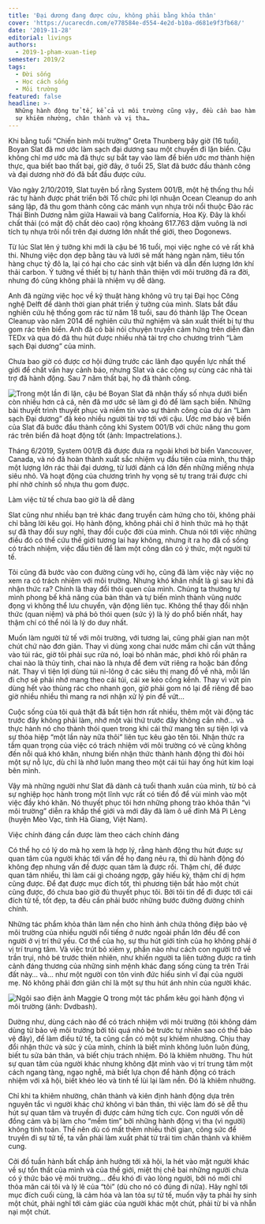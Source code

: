 ```yaml
---
title: 'Đại dương đang được cứu, không phải bằng khỏa thân'
cover: 'https://ucarecdn.com/e778584e-d554-4e2d-b10a-d681e9f3fb68/'
date: '2019-11-28'
editorial: livings
authors:
  - 2019-1-pham-xuan-tiep
semester: 2019/2
tags:
  - Đời sống
  - Học cách sống
  - Môi trường
featured: false
headline: >-
  Những hành động tử tế, kể cả vì môi trường cũng vậy, đều cần bao hàm trong đó
  sự khiêm nhường, chân thành và vị tha…
---
```

Khi bằng tuổi “Chiến binh môi trường” Greta Thunberg bây giờ (16 tuổi), Boyan Slat đã mơ ước làm sạch đại dương sau một chuyến đi lặn biển. Cậu không chỉ mơ ước mà đã thực sự bắt tay vào làm để biến ước mơ thành hiện thực, qua biết bao thất bại, giờ đây, ở tuổi 25, Slat đã bước đầu thành công và đại dương nhờ đó đã bắt đầu được cứu.



Vào ngày 2/10/2019, Slat tuyên bố rằng System 001/B, một hệ thống thu hồi rác tự hành được phát triển bởi Tổ chức phi lợi nhuận Ocean Cleanup do anh sáng lập, đã thu gom thành công các mảnh vụn nhựa trôi nổi thuộc Đảo rác Thái Bình Dương nằm giữa Hawaii và bang California, Hoa Kỳ. Đây là khối chất thải (có mật độ chất dẻo cao) rộng khoảng 617.763 dặm vuông là nơi tích tụ nhựa trôi nổi trên đại dương lớn nhất thế giới, theo Dogonews.



Từ lúc Slat lên ý tưởng khi mới là cậu bé 16 tuổi, mọi việc nghe có vẻ rất khả thi. Nhưng việc dọn dẹp bằng tàu và lưới sẽ mất hàng ngàn năm, tiêu tốn hàng chục tỷ đô la, lại có hại cho các sinh vật biển và dẫn đến lượng lớn khí thải carbon. Ý tưởng về thiết bị tự hành thân thiện với môi trường đã ra đời, nhưng đó cũng không phải là nhiệm vụ dễ dàng.



Anh đã ngừng việc học về kỹ thuật hàng không vũ trụ tại Đại học Công nghệ Delft để dành thời gian phát triển ý tưởng của mình. Slats bắt đầu nghiên cứu hệ thống gom rác từ năm 18 tuổi, sau đó thành lập The Ocean Cleanup vào năm 2014 để nghiên cứu thử nghiệm và sản xuất thiết bị tự thu gom rác trên biển. Anh đã có bài nói chuyện truyền cảm hứng trên diễn đàn TEDx và qua đó đã thu hút được nhiều nhà tài trợ cho chương trình “Làm sạch Đại dương” của mình.



Chưa bao giờ có được cơ hội đứng trước các lãnh đạo quyền lực nhất thế giới để chất vấn hay cảnh báo, nhưng Slat và các cộng sự cùng các nhà tài trợ đã hành động. Sau 7 năm thất bại, họ đã thành công.

![Trong một lần đi lặn, cậu bé Boyan Slat đã nhận thấy số nhựa dưới biển còn nhiều hơn cả cá, nên đã mơ ước sẽ làm gì đó để làm sạch biển. Những bài thuyết trình thuyết phục và niềm tin vào sự thành công của dự án “Làm sạch Đại dương” đã kéo nhiều người tài trợ tới với cậu. Ước mơ bảo vệ biển của Slat đã bước đầu thành công khi System 001/B với chức năng thu gom rác trên biển đã hoạt động tốt (ảnh: Impactrelations.).](https://ucarecdn.com/7b0e842a-02a6-4029-b9be-da39fc00655b/ "Trong một lần đi lặn, cậu bé Boyan Slat đã nhận thấy số nhựa dưới biển còn nhiều hơn cả cá, nên đã mơ ước sẽ làm gì đó để làm sạch biển. Những bài thuyết trình thuyết phục và niềm tin vào sự thành công của dự án “Làm sạch Đại dương” đã kéo nhiều người tài trợ tới với cậu. Ước mơ bảo vệ biển của Slat đã bước đầu thành công khi System 001/B với chức năng thu gom rác trên biển đã hoạt động tốt (ảnh: Impactrelations.).")

Tháng 6/2019, System 001/B đã được đưa ra ngoài khơi bờ biển Vancouver, Canada, và nó đã hoàn thành xuất sắc nhiệm vụ đầu tiên của mình, thu thập một lượng lớn rác thải đại dương, từ lưới đánh cá lớn đến những miếng nhựa siêu nhỏ. Và hoạt động của chương trình hy vọng sẽ tự trang trải được chi phí nhờ chính số nhựa thu gom được.



Làm việc tử tế chưa bao giờ là dễ dàng

Slat cũng như nhiều bạn trẻ khác đang truyền cảm hứng cho tôi, không phải chỉ bằng lời kêu gọi. Họ hành động, không phải chỉ ở hình thức mà họ thật sự đã thay đổi suy nghĩ, thay đổi cuộc đời của mình. Chưa nói tới việc những điều đó có thể cứu thế giới tương lai hay không, nhưng ít ra họ đã cố sống có trách nhiệm, việc đầu tiên để làm một công dân có ý thức, một người tử tế.



Tôi cũng đã bước vào con đường cùng với họ, cũng đã làm việc này việc nọ xem ra có trách nhiệm với môi trường. Nhưng khó khăn nhất là gì sau khi đã nhận thức ra? Chính là thay đổi thói quen của mình. Chúng ta thường tự mình phong bế khả năng của bản thân và tự biến mình thành vũng nước đọng vì không thể lưu chuyển, vận động liên tục. Không thể thay đổi nhận thức (quan niệm) và phá bỏ thói quen (sức ỳ) là lý do phổ biến nhất, hay thậm chí có thể nói là lý do duy nhất.



Muốn làm người tử tế với môi trường, với tương lai, cũng phải gian nan một chút chứ nào đơn giản. Thay vì dùng xong chai nước mắm chỉ cần vứt thẳng vào túi rác, giờ tôi phải sục rửa nó, loại bỏ nhãn mác, phơi khô rồi phân ra chai nào là thủy tinh, chai nào là nhựa để đem vứt riêng ra hoặc bán đồng nát. Thay vì tiện lợi dùng túi ni-lông ở các siêu thị mang đồ về nhà, mỗi lần đi chợ sẽ phải nhớ mang theo cái túi, cái xe kéo cồng kềnh. Thay vì vứt pin dùng hết vào thùng rác cho nhanh gọn, giờ phải gom nó lại để riêng để bao giờ nhiều nhiều thì mang ra nơi nhận xử lý pin để vứt…



Cuộc sống của tôi quả thật đã bất tiện hơn rất nhiều, thêm một vài động tác trước đây không phải làm, nhớ một vài thứ trước đây không cần nhớ… và thực hành nó cho thành thói quen trong khi cái thứ mang tên sự tiện lợi và sự thỏa hiệp “một lần này nữa thôi” liên tục kêu gào tên tôi. Nhận thức ra tầm quan trọng của việc có trách nhiệm với môi trường có vẻ cũng không đến nỗi quá khó khăn, nhưng biến nhận thức thành hành động thì đòi hỏi một sự nỗ lực, dù chỉ là nhớ luôn mang theo một cái túi hay ống hút kim loại bên mình.



Vậy mà những người như Slat đã dành cả tuổi thanh xuân của mình, từ bỏ cả sự nghiệp học hành trong một lĩnh vực rất có tiền đồ để vùi mình vào một việc đầy khó khăn. Nó thuyết phục tôi hơn những phong trào khỏa thân “vì môi trường” diễn ra khắp thế giới và mới đây đã làm ô uế đỉnh Mã Pì Lèng (huyện Mèo Vạc, tỉnh Hà Giang, Việt Nam).



Việc chính đáng cần được làm theo cách chính đáng

Có thể họ có lý do mà họ xem là hợp lý, rằng hành động thu hút được sự quan tâm của người khác tới vấn đề họ đang nêu ra, thì dù hành động đó không đẹp nhưng vấn đề được quan tâm là được rồi. Thậm chí, để được quan tâm nhiều, thì làm cái gì choáng ngợp, gây hiếu kỳ, thậm chí dị hợm cũng được. Để đạt được mục đích tốt, thì phương tiện bất hảo một chút cũng được, đó chưa bao giờ đủ thuyết phục tôi. Bởi tôi tin để đi được tới cái đích tử tế, tốt đẹp, ta đều cần phải bước những bước đường đường chính chính.



Những tác phẩm khỏa thân làm nền cho hình ảnh chứa thông điệp bảo vệ môi trường của nhiều người nổi tiếng ở nước ngoài phần lớn đều để con người ở vị trí thứ yếu. Cơ thể của họ, sự thu hút giới tính của họ không phải ở vị trí trung tâm. Và việc trút bỏ xiêm y, phần nào như cách con người trở về trần trụi, nhỏ bé trước thiên nhiên, như khiến người ta liên tưởng được ra tình cảnh đáng thương của những sinh mệnh khác đang sống cùng ta trên Trái đất này… và… như một người con tôn vinh đức hiếu sinh vĩ đại của người mẹ. Nó không phải đơn giản chỉ là một sự thu hút ánh nhìn của người khác.

![Ngôi sao điện ảnh Maggie Q trong một tác phẩm kêu gọi hành động vì môi trường (ảnh: Dvdbash).](https://ucarecdn.com/4a27f7d0-e4e3-4232-bc8f-2cb2047995a5/ "Ngôi sao điện ảnh Maggie Q trong một tác phẩm kêu gọi hành động vì môi trường (ảnh: Dvdbash).")

Dường như, dùng cách nào để có trách nhiệm với môi trường (tôi không dám dùng từ bảo vệ môi trường bởi tôi quá nhỏ bé trước tự nhiên sao có thể bảo vệ đây), để làm điều tử tế, ta cũng cần có một sự khiêm nhường. Chịu thay đổi nhận thức và sức ỳ của mình, chính là biết mình không luôn luôn đúng, biết tu sửa bản thân, và biết chịu trách nhiệm. Đó là khiêm nhường. Thu hút sự quan tâm của người khác nhưng không đặt mình vào vị trí trung tâm một cách ngang tàng, ngạo nghễ, mà biết lựa chọn để hành động có trách nhiệm với xã hội, biết khéo léo và tinh tế lùi lại làm nền. Đó là khiêm nhường.



Chỉ khi ta khiêm nhường, chân thành và kiên định hành động dựa trên nguyên tắc vì người khác chứ không vì bản thân, thì việc làm đó sẽ dễ thu hút sự quan tâm và truyền đi được cảm hứng tích cực. Con người vốn dễ đồng cảm và bị làm cho “mềm tim” bởi những hành động vị tha (vì người) không tính toán. Thế nên dù có mất thêm nhiều thời gian, công sức để truyền đi sự tử tế, ta vẫn phải làm xuất phát từ trái tim chân thành và khiêm cung.



Cởi đồ tuần hành bất chấp ảnh hưởng tới xã hội, la hét vào mặt người khác về sự tổn thất của mình và của thế giới, miệt thị chê bai những người chưa có ý thức bảo vệ môi trường… đều khó đi vào lòng người, bởi nó mới chỉ thỏa mãn cái tôi và lý lẽ của “tôi” (dù cho nó có đúng đi nữa). Hãy nghĩ tới mục đích cuối cùng, là cảm hóa và lan tỏa sự tử tế, muốn vậy ta phải hy sinh một chút, phải nghĩ tới cảm giác của người khác một chút, phải từ bi và nhẫn nại một chút.
